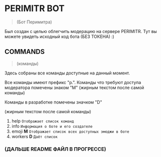 # PERIMITR BOT
> (Бот Перимитра)

Был создан с целью облегчить модерацию на сервере PERIMITR. Тут вы можете увидеть исходный код бота (БЕЗ ТОКЕНА) :)

## COMMANDS
> (команды)

Здесь собраны все команды доступные на данный момент.

Все команды имеют префикс "p.".
Команды что требуют доступа модератора помечены знаком "M" (жирным текстом после самой команды)

Команды в разработке помечены значком "D"

(жирным текстом после самой команды)

1. help
`Отображает список команд`
2. info
`Информация о боте и его создателе`
3. emoji **M**
`Отображает список всех доступных эмоджи в боте`
4. workers **D**
`Даёт список `
### (ДАЛЬШЕ README ФАЙЛ В ПРОГРЕССЕ)
